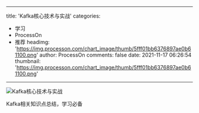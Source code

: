 
---
title: 'Kafka核心技术与实战'
categories: 
 - 学习
 - ProcessOn
 - 推荐
headimg: 'https://img.processon.com/chart_image/thumb/5fff01bb6376897ae0b61100.png'
author: ProcessOn
comments: false
date: 2021-11-17 06:26:54
thumbnail: 'https://img.processon.com/chart_image/thumb/5fff01bb6376897ae0b61100.png'
---

<div>   
<img class="thumb" alt="Kafka核心技术与实战" src="https://img.processon.com/chart_image/thumb/5fff01bb6376897ae0b61100.png" referrerpolicy="no-referrer">
<p>Kafka相关知识点总结，学习必备</p>  
</div>
            